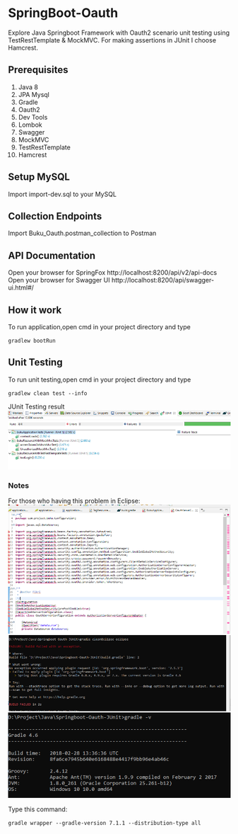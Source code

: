 # SpringBoot-Oauth

Explore Java Springboot Framework with Oauth2 scenario unit testing using TestRestTemplate & MockMVC. For making assertions in JUnit I choose Hamcrest.

## Prerequisites
1. Java 8
2. JPA Mysql
3. Gradle
4. Oauth2 
5. Dev Tools 
6. Lombok 
7. Swagger
8. MockMVC
9. TestRestTemplate
10. Hamcrest

## Setup MySQL
Import import-dev.sql to your MySQL

## Collection Endpoints
Import Buku_Oauth.postman_collection to Postman

## API Documentation
Open your browser for SpringFox http://localhost:8200/api/v2/api-docs <br />
Open your browser for Swagger UI http://localhost:8200/api/swagger-ui.html#/ <br />

## How it work
To run application,open cmd in your project directory and type
```
gradlew bootRun
```

## Unit Testing
To run unit testing,open cmd in your project directory and type
```
gradlew clean test --info
```

JUnit Testing result
![Alt text](asset/unit_test.PNG?raw=true "JUnit Testing result")

### Notes
For those who having this problem in Eclipse:
![Alt text](asset/gradle_eclipse_error.PNG?raw=true "Dependency Gradle Eclipse Error")
![Alt text](asset/gradle_eclipse.PNG?raw=true "Gradle Eclipse Error")
![Alt text](asset/gradle_check_version.PNG?raw=true "Gradle command check version")

Type this command:
```
gradle wrapper --gradle-version 7.1.1 --distribution-type all
```